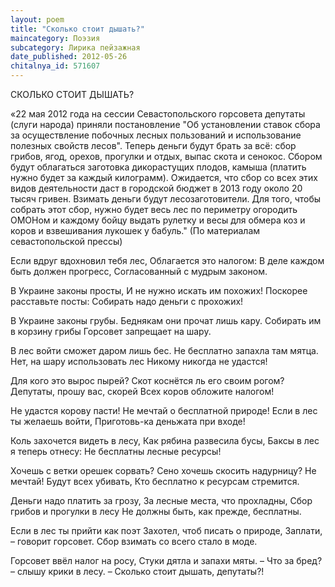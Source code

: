 ```yaml
---
layout: poem
title: "Сколько стоит дышать?"
maincategory: Поэзия
subcategory: Лирика пейзажная
date_published: 2012-05-26
chitalnya_id: 571607
---
```




СКОЛЬКО СТОИТ ДЫШАТЬ?

«22 мая 2012 года на сессии Севастопольского горсовета
депутаты (слуги народа) приняли постановление "Об установлении ставок 
сбора за осуществление побочных лесных пользований и использование 
полезных свойств лесов". Теперь деньги будут брать за всё: сбор грибов, 
ягод, орехов, прогулки и отдых, выпас скота и сенокос. Сбором будут 
облагаться заготовка дикорастущих плодов, камыша (платить нужно будет 
за каждый килограмм). Ожидается, что сбор со всех этих видов деятельности 
даст в городской бюджет в 2013 году около 20 тысяч гривен. Взимать деньги 
будут лесозаготовители. Для того, чтобы собрать этот сбор, нужно будет 
весь лес по периметру огородить ОМОНом и каждому бойцу выдать рулетку и 
весы для обмера коз и коров и взвешивания лукошек у бабуль."
(По материалам севастопольской прессы)

Если вдруг вдохновил тебя лес,
Облагается это налогом:
В деле каждом быть должен прогресс,
Согласованный с мудрым законом.

В Украине законы просты,
И не нужно искать им похожих!
Поскорее расставьте посты:
Собирать надо деньги с прохожих!

В Украине законы грубы.
Беднякам они прочат лишь кару.
Собирать им в корзину грибы
Горсовет запрещает на шару.

В лес войти сможет даром лишь бес.
Не бесплатно запахла там мятца.
Нет, на шару использовать лес
Никому никогда не удастся!

Для кого это вырос пырей?
Скот коснётся ль его своим рогом?
Депутаты, прошу вас, скорей
Всех коров обложите налогом!

Не удастся корову пасти!
Не мечтай о бесплатной природе!
Если в лес ты желаешь войти,
Приготовь-ка деньжата при входе!

Коль захочется видеть в лесу,
Как рябина развесила бусы,
Баксы в лес я теперь отнесу:
Не бесплатны лесные ресурсы!

Хочешь с ветки орешек сорвать?
Сено хочешь скосить надурницу?
Не мечтай! Будут всех убивать,
Кто бесплатно к ресурсам стремится.

Деньги надо платить за грозу,
За лесные места, что прохладны,
Сбор грибов и прогулки в лесу
Не должны быть, как прежде, бесплатны.

Если в лес ты прийти как поэт
Захотел, чтоб писать о природе,
Заплати, – говорит горсовет.
Сбор взимать со всего стало в моде.

Горсовет ввёл налог на росу,
Стуки дятла и запахи мяты.
– Что за бред? – слышу крики в лесу. –
Сколько стоит дышать, депутаты?!






